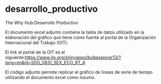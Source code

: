 # desarrollo_productivo
The Why Hub:Desarrollo Productivo

El documento excel adjunto contiene la tabla de datos utilizado en la elaboración del gráfico que tiene como fuente al portal de la Organización Internacional del Trabajo (OIT).

El link al portal de la OIT es el siguiente:https://www.ilo.org/shinyapps/bulkexplorer13/?lang=en&id=SDG_0831_SEX_ECO_RT_A

El código adjunto permite replicar el gráfico de líneas de serie de tiempo utilizando el documento excel como insumo.


